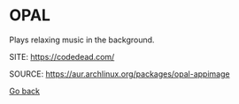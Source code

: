 # OPAL

 Plays relaxing music in the background.

 SITE: https://codedead.com/

 SOURCE: https://aur.archlinux.org/packages/opal-appimage

 [Go back](https://portable-linux-apps.github.io/apps.html)
